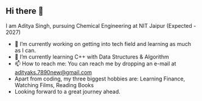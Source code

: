 ## Hi there 👋
I am Aditya Singh, pursuing Chemical Engineering at NIT Jaipur (Expected - 2027)
- 🔭 I’m currently working on getting into tech field and learning as much as I can.
- 🌱 I’m currently learning C++ with Data Structures & Algorithm
- 📫 How to reach me: You can reach me by dropping an e-mail at adityaks.7890new@gmail.com
- Apart from coding, my three biggest hobbies are: Learning Finance, Watching Films, Reading Books
- Looking forward to a great journey ahead.
